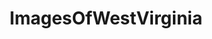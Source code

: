 ---
title: ImagesOfWestVirginia
crosslinks:
- imagesofnetwork
- EarthPorn
- pics
- tattoos
- whatsthisbug
- WestVirginia
- funkopop
- whatsthisplant
- aww
- mildlyinteresting
- SquaredCircle
- itookapicture
- CampingandHiking
- OldSchoolCool
- AmericanHorrorStory
- hiking
- trashy
- mycology
- funny
- whatisthisthing
---